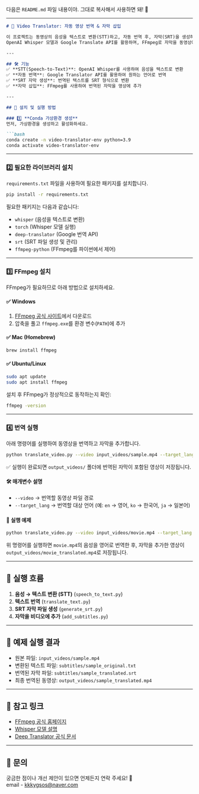 다음은 `README.md` 파일 내용이야. 그대로 복사해서 사용하면 돼! 🚀  

---

```markdown
# 🎥 Video Translator: 자동 영상 번역 & 자막 삽입

이 프로젝트는 동영상의 음성을 텍스트로 변환(STT)하고, 자동 번역 후, 자막(SRT)을 생성하여 영상에 삽입하는 파이프라인을 제공합니다.  
OpenAI Whisper 모델과 Google Translate API를 활용하며, FFmpeg로 자막을 동영상에 합성합니다.

---

## 🛠 기능
✅ **STT(Speech-to-Text)**: OpenAI Whisper를 사용하여 음성을 텍스트로 변환  
✅ **자동 번역**: Google Translator API를 활용하여 원하는 언어로 번역  
✅ **SRT 자막 생성**: 번역된 텍스트를 SRT 형식으로 변환  
✅ **자막 삽입**: FFmpeg를 사용하여 번역된 자막을 영상에 추가  

---

## 🚀 설치 및 실행 방법

### 1️⃣ **Conda 가상환경 생성**
먼저, 가상환경을 생성하고 활성화하세요.

```bash
conda create -n video-translator-env python=3.9
conda activate video-translator-env
```

---

### 2️⃣ **필요한 라이브러리 설치**
`requirements.txt` 파일을 사용하여 필요한 패키지를 설치합니다.

```bash
pip install -r requirements.txt
```

필요한 패키지는 다음과 같습니다:
- `whisper` (음성을 텍스트로 변환)
- `torch` (Whisper 모델 실행)
- `deep-translator` (Google 번역 API)
- `srt` (SRT 파일 생성 및 관리)
- `ffmpeg-python` (FFmpeg를 파이썬에서 제어)

---

### 3️⃣ **FFmpeg 설치**
FFmpeg가 필요하므로 아래 방법으로 설치하세요.

#### ✅ **Windows**
1. [FFmpeg 공식 사이트](https://ffmpeg.org/download.html)에서 다운로드  
2. 압축을 풀고 `ffmpeg.exe`를 환경 변수(`PATH`)에 추가

#### ✅ **Mac (Homebrew)**
```bash
brew install ffmpeg
```

#### ✅ **Ubuntu/Linux**
```bash
sudo apt update
sudo apt install ffmpeg
```

설치 후 FFmpeg가 정상적으로 동작하는지 확인:
```bash
ffmpeg -version
```

--- 

### 4️⃣ **번역 실행**
아래 명령어를 실행하여 동영상을 번역하고 자막을 추가합니다.

```bash
python translate_video.py --video input_videos/sample.mp4 --target_lang ko
```

✅ 실행이 완료되면 `output_videos/` 폴더에 번역된 자막이 포함된 영상이 저장됩니다.  

#### 🛠 매개변수 설명
- `--video` → 번역할 동영상 파일 경로  
- `--target_lang` → 번역할 대상 언어 (예: `en` → 영어, `ko` → 한국어, `ja` → 일본어)  

#### 📌 실행 예제
```bash
python translate_video.py --video input_videos/movie.mp4 --target_lang en
```
위 명령어를 실행하면 `movie.mp4`의 음성을 영어로 번역한 후, 자막을 추가한 영상이 `output_videos/movie_translated.mp4`로 저장됩니다.

---

## 🎯 실행 흐름
1. **음성 → 텍스트 변환 (STT)** (`speech_to_text.py`)
2. **텍스트 번역** (`translate_text.py`)
3. **SRT 자막 파일 생성** (`generate_srt.py`)
4. **자막을 비디오에 추가** (`add_subtitles.py`)

---

## 📌 예제 실행 결과
- 원본 파일: `input_videos/sample.mp4`
- 변환된 텍스트 파일: `subtitles/sample_original.txt`
- 번역된 자막 파일: `subtitles/sample_translated.srt`
- 최종 번역된 동영상: `output_videos/sample_translated.mp4`

---

## 🔗 참고 링크
- [FFmpeg 공식 홈페이지](https://ffmpeg.org/)
- [Whisper 모델 설명](https://github.com/openai/whisper)
- [Deep Translator 공식 문서](https://pypi.org/project/deep-translator/)

---

## 📢 문의
궁금한 점이나 개선 제안이 있으면 언제든지 연락 주세요! 🚀  
email - kkkygsos@naver.com
